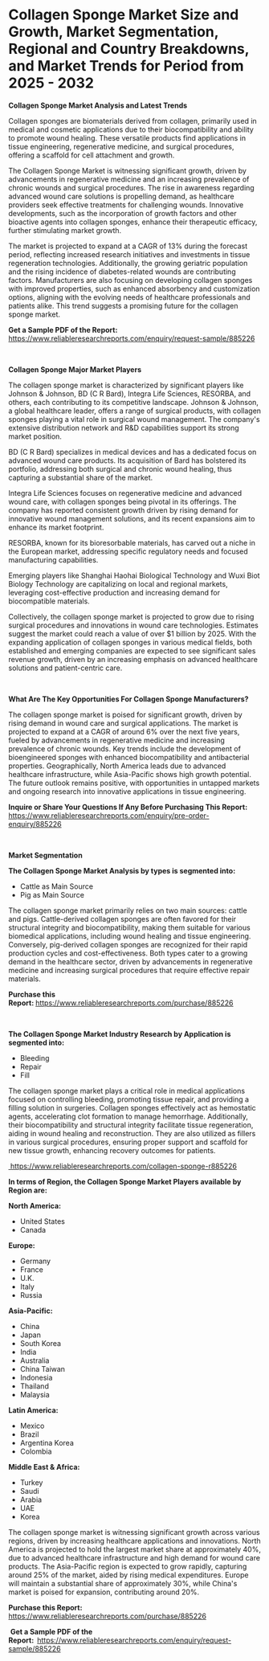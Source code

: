 <p><h1>Collagen Sponge Market Size and Growth, Market Segmentation, Regional and Country Breakdowns, and Market Trends for Period from 2025 -  2032</h1></p><p><strong>Collagen Sponge Market Analysis and Latest Trends</strong></p>
<p><p>Collagen sponges are biomaterials derived from collagen, primarily used in medical and cosmetic applications due to their biocompatibility and ability to promote wound healing. These versatile products find applications in tissue engineering, regenerative medicine, and surgical procedures, offering a scaffold for cell attachment and growth.</p><p>The Collagen Sponge Market is witnessing significant growth, driven by advancements in regenerative medicine and an increasing prevalence of chronic wounds and surgical procedures. The rise in awareness regarding advanced wound care solutions is propelling demand, as healthcare providers seek effective treatments for challenging wounds. Innovative developments, such as the incorporation of growth factors and other bioactive agents into collagen sponges, enhance their therapeutic efficacy, further stimulating market growth.</p><p>The market is projected to expand at a CAGR of 13% during the forecast period, reflecting increased research initiatives and investments in tissue regeneration technologies. Additionally, the growing geriatric population and the rising incidence of diabetes-related wounds are contributing factors. Manufacturers are also focusing on developing collagen sponges with improved properties, such as enhanced absorbency and customization options, aligning with the evolving needs of healthcare professionals and patients alike. This trend suggests a promising future for the collagen sponge market.</p></p>
<p><strong>Get a Sample PDF of the Report:&nbsp;</strong> <a href="https://www.reliableresearchreports.com/enquiry/request-sample/885226?utm_campaign=16&utm_medium=2&utm_source=Github&utm_content=ia&utm_term=19042025&utm_id=collagen-sponge">https://www.reliableresearchreports.com/enquiry/request-sample/885226</a></p>
<p>&nbsp;</p>
<p><strong>Collagen Sponge Major Market Players</strong></p>
<p><p>The collagen sponge market is characterized by significant players like Johnson & Johnson, BD (C R Bard), Integra Life Sciences, RESORBA, and others, each contributing to its competitive landscape. Johnson & Johnson, a global healthcare leader, offers a range of surgical products, with collagen sponges playing a vital role in surgical wound management. The company's extensive distribution network and R&D capabilities support its strong market position.</p><p>BD (C R Bard) specializes in medical devices and has a dedicated focus on advanced wound care products. Its acquisition of Bard has bolstered its portfolio, addressing both surgical and chronic wound healing, thus capturing a substantial share of the market.</p><p>Integra Life Sciences focuses on regenerative medicine and advanced wound care, with collagen sponges being pivotal in its offerings. The company has reported consistent growth driven by rising demand for innovative wound management solutions, and its recent expansions aim to enhance its market footprint.</p><p>RESORBA, known for its bioresorbable materials, has carved out a niche in the European market, addressing specific regulatory needs and focused manufacturing capabilities. </p><p>Emerging players like Shanghai Haohai Biological Technology and Wuxi Biot Biology Technology are capitalizing on local and regional markets, leveraging cost-effective production and increasing demand for biocompatible materials.</p><p>Collectively, the collagen sponge market is projected to grow due to rising surgical procedures and innovations in wound care technologies. Estimates suggest the market could reach a value of over $1 billion by 2025. With the expanding application of collagen sponges in various medical fields, both established and emerging companies are expected to see significant sales revenue growth, driven by an increasing emphasis on advanced healthcare solutions and patient-centric care.</p></p>
<p>&nbsp;</p>
<p><strong>What Are The Key Opportunities For Collagen Sponge Manufacturers?</strong></p>
<p><p>The collagen sponge market is poised for significant growth, driven by rising demand in wound care and surgical applications. The market is projected to expand at a CAGR of around 6% over the next five years, fueled by advancements in regenerative medicine and increasing prevalence of chronic wounds. Key trends include the development of bioengineered sponges with enhanced biocompatibility and antibacterial properties. Geographically, North America leads due to advanced healthcare infrastructure, while Asia-Pacific shows high growth potential. The future outlook remains positive, with opportunities in untapped markets and ongoing research into innovative applications in tissue engineering.</p></p>
<p><strong>Inquire or Share Your Questions If Any Before Purchasing This Report:</strong> <a href="https://www.reliableresearchreports.com/enquiry/pre-order-enquiry/885226?utm_campaign=16&utm_medium=2&utm_source=Github&utm_content=ia&utm_term=19042025&utm_id=collagen-sponge">https://www.reliableresearchreports.com/enquiry/pre-order-enquiry/885226</a></p>
<p>&nbsp;</p>
<p><strong>Market Segmentation</strong></p>
<p><strong>The Collagen Sponge Market Analysis by types is segmented into:</strong></p>
<p><ul><li>Cattle as Main Source</li><li>Pig as Main Source</li></ul></p>
<p><p>The collagen sponge market primarily relies on two main sources: cattle and pigs. Cattle-derived collagen sponges are often favored for their structural integrity and biocompatibility, making them suitable for various biomedical applications, including wound healing and tissue engineering. Conversely, pig-derived collagen sponges are recognized for their rapid production cycles and cost-effectiveness. Both types cater to a growing demand in the healthcare sector, driven by advancements in regenerative medicine and increasing surgical procedures that require effective repair materials.</p></p>
<p><strong>Purchase this Report:&nbsp;</strong><a href="https://www.reliableresearchreports.com/purchase/885226?utm_campaign=16&utm_medium=2&utm_source=Github&utm_content=ia&utm_term=19042025&utm_id=collagen-sponge">https://www.reliableresearchreports.com/purchase/885226</a></p>
<p>&nbsp;</p>
<p><strong>The Collagen Sponge Market Industry Research by Application is segmented into:</strong></p>
<p><ul><li>Bleeding</li><li>Repair</li><li>Fill</li></ul></p>
<p><p>The collagen sponge market plays a critical role in medical applications focused on controlling bleeding, promoting tissue repair, and providing a filling solution in surgeries. Collagen sponges effectively act as hemostatic agents, accelerating clot formation to manage hemorrhage. Additionally, their biocompatibility and structural integrity facilitate tissue regeneration, aiding in wound healing and reconstruction. They are also utilized as fillers in various surgical procedures, ensuring proper support and scaffold for new tissue growth, enhancing recovery outcomes for patients.</p></p>
<p><a href="https://www.reliableresearchreports.com/collagen-sponge-r885226?utm_campaign=16&utm_medium=2&utm_source=Github&utm_content=ia&utm_term=19042025&utm_id=collagen-sponge">&nbsp;https://www.reliableresearchreports.com/collagen-sponge-r885226</a></p>
<p><strong>In terms of Region, the Collagen Sponge Market Players available by Region are:</strong></p>
<p>
    <p> <strong> North America: </strong>
        <ul>
            <li>United States</li>
            <li>Canada</li>
        </ul>
        </p> 
    <p> <strong> Europe: </strong>
        <ul>
            <li>Germany</li>
            <li>France</li>
            <li>U.K.</li>
            <li>Italy</li>
            <li>Russia</li>
        </ul>
        </p> 
    <p> <strong> Asia-Pacific: </strong>
        <ul>
            <li>China</li>
            <li>Japan</li>
            <li>South Korea</li>
            <li>India</li>
            <li>Australia</li>
            <li>China Taiwan</li>
            <li>Indonesia</li>
            <li>Thailand</li>
            <li>Malaysia</li>
        </ul>
        </p> 
    <p> <strong> Latin America: </strong>
        <ul>
            <li>Mexico</li>
            <li>Brazil</li>
            <li>Argentina Korea</li>
            <li>Colombia</li>
        </ul>
        </p> 
    <p> <strong> Middle East & Africa: </strong>
        <ul>
            <li>Turkey</li>
            <li>Saudi</li>
            <li>Arabia</li>
            <li>UAE</li>
            <li>Korea</li>
        </ul>
    </p>
    </p>
<p><p>The collagen sponge market is witnessing significant growth across various regions, driven by increasing healthcare applications and innovations. North America is projected to hold the largest market share at approximately 40%, due to advanced healthcare infrastructure and high demand for wound care products. The Asia-Pacific region is expected to grow rapidly, capturing around 25% of the market, aided by rising medical expenditures. Europe will maintain a substantial share of approximately 30%, while China's market is poised for expansion, contributing around 20%.</p></p>
<p><strong>Purchase this Report: </strong><a href="https://www.reliableresearchreports.com/purchase/885226?utm_campaign=16&utm_medium=2&utm_source=Github&utm_content=ia&utm_term=19042025&utm_id=collagen-sponge">https://www.reliableresearchreports.com/purchase/885226</a></p>
<p>&nbsp;<strong>Get a Sample PDF of the Report:&nbsp;&nbsp;</strong><a href="https://www.reliableresearchreports.com/enquiry/request-sample/885226?utm_campaign=16&utm_medium=2&utm_source=Github&utm_content=ia&utm_term=19042025&utm_id=collagen-sponge">https://www.reliableresearchreports.com/enquiry/request-sample/885226</a></p>
<p><strong></strong></p>
<p><p></p><p></p><p></p></p>